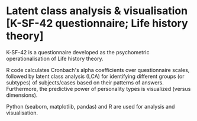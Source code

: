 # Latent class analysis & visualisation [K-SF-42 questionnaire; Life history theory]

K-SF-42 is a questionnaire developed as the psychometric operationalisation of Life history theory.

R code calculates Cronbach's alpha coefficients over questionnaire scales, followed by latent class analysis (LCA) for identifying different groups (or subtypes) of subjects/cases based on their patterns of answers. Furthermore, the predictive power of personality types is visualized (versus dimensions). 


Python (seaborn, matplotlib, pandas) and R are used for analysis and visualisation.  

